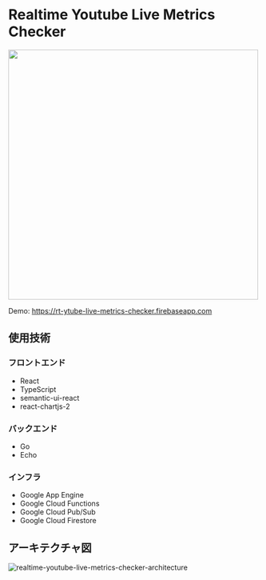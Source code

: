 # Realtime Youtube Live Metrics Checker
<img src="https://user-images.githubusercontent.com/40758815/90949580-1f4a4b00-e484-11ea-9e66-03afe349b939.png" width=500 />

Demo: https://rt-ytube-live-metrics-checker.firebaseapp.com

## 使用技術
### フロントエンド
- React
- TypeScript
- semantic-ui-react
- react-chartjs-2
### バックエンド
- Go
- Echo

### インフラ
- Google App Engine
- Google Cloud Functions
- Google Cloud Pub/Sub
- Google Cloud Firestore

## アーキテクチャ図
![realtime-youtube-live-metrics-checker-architecture](https://user-images.githubusercontent.com/40758815/90919288-29872d80-e421-11ea-937a-fa081f38c5f5.png)
